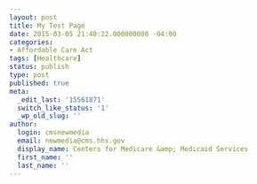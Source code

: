 ```yaml
---
layout: post
title: My Test Page
date: 2015-03-05 21:40:22.000000000 -04:00
categories:
- Affordable Care Act
tags: [Healthcare]
status: publish
type: post
published: true
meta:
  _edit_last: '15561871'
  switch_like_status: '1'
  _wp_old_slug: ''
author:
  login: cmsnewmedia
  email: newmedia@cms.hhs.gov
  display_name: Centers for Medicare &amp; Medicaid Services
  first_name: ''
  last_name: ''
---
```

